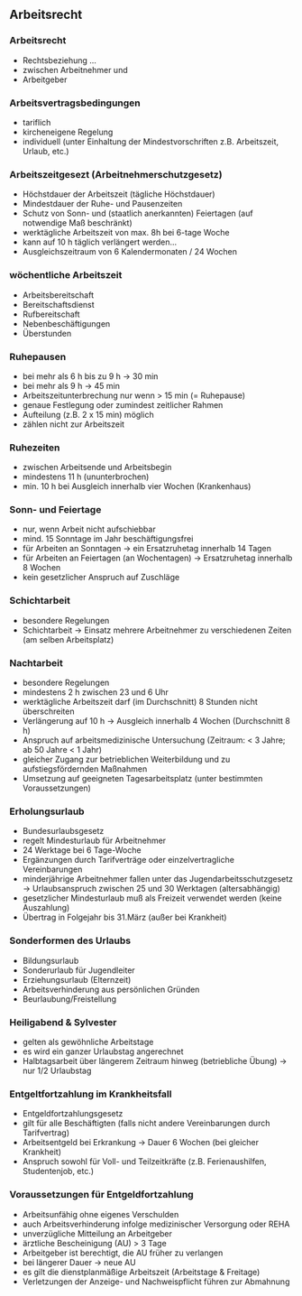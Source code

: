 ## Arbeitsrecht

### Arbeitsrecht

- Rechtsbeziehung ...
- zwischen Arbeitnehmer und
- Arbeitgeber


### Arbeitsvertragsbedingungen

- tariflich
- kircheneigene Regelung
- individuell (unter Einhaltung der Mindestvorschriften z.B. Arbeitszeit, Urlaub, etc.)



### Arbeitszeitgesezt (Arbeitnehmerschutzgesetz)

- Höchstdauer der Arbeitszeit (tägliche Höchstdauer)
- Mindestdauer der Ruhe- und Pausenzeiten
- Schutz von Sonn- und (staatlich anerkannten) Feiertagen (auf notwendige Maß beschränkt)
- werktägliche Arbeitszeit von max. 8h bei 6-tage Woche
- kann auf 10 h täglich verlängert werden...
- Ausgleichszeitraum von 6 Kalendermonaten / 24 Wochen



### wöchentliche Arbeitszeit

- Arbeitsbereitschaft
- Bereitschaftsdienst
- Rufbereitschaft
- Nebenbeschäftigungen
- Überstunden



### Ruhepausen

- bei mehr als 6 h bis zu 9 h &rarr; 30 min
- bei mehr als 9 h &rarr; 45 min
- Arbeitszeitunterbrechung nur wenn > 15 min (= Ruhepause)
- genaue Festlegung oder zumindest zeitlicher Rahmen
- Aufteilung (z.B. 2 x 15 min) möglich
- zählen nicht zur Arbeitszeit



### Ruhezeiten

- zwischen Arbeitsende und Arbeitsbegin
- mindestens 11 h (ununterbrochen)
- min. 10 h bei Ausgleich innerhalb vier Wochen (Krankenhaus)



### Sonn- und Feiertage

- nur, wenn Arbeit nicht aufschiebbar
- mind. 15 Sonntage im Jahr beschäftigungsfrei
- für Arbeiten an Sonntagen &rarr; ein Ersatzruhetag innerhalb 14 Tagen
- für Arbeiten an Feiertagen (an Wochentagen) &rarr; Ersatzruhetag innerhalb 8 Wochen
- kein gesetzlicher Anspruch auf Zuschläge



### Schichtarbeit

- besondere Regelungen
- Schichtarbeit &rarr; Einsatz mehrere Arbeitnehmer zu verschiedenen Zeiten (am selben Arbeitsplatz)



### Nachtarbeit

- besondere Regelungen
- mindestens 2 h zwischen 23 und 6 Uhr
- werktägliche Arbeitszeit darf (im Durchschnitt) 8 Stunden nicht überschreiten
- Verlängerung auf 10 h &rarr; Ausgleich innerhalb 4 Wochen (Durchschnitt 8 h)
- Anspruch auf arbeitsmedizinische Untersuchung (Zeitraum: < 3 Jahre; ab 50 Jahre < 1 Jahr)
- gleicher Zugang zur betrieblichen Weiterbildung und zu aufstiegsfördernden Maßnahmen
- Umsetzung auf geeigneten Tagesarbeitsplatz (unter bestimmten Voraussetzungen)




### Erholungsurlaub

- Bundesurlaubsgesetz
- regelt Mindesturlaub für Arbeitnehmer
- 24 Werktage bei 6 Tage-Woche
- Ergänzungen durch Tarifverträge oder einzelvertragliche Vereinbarungen
- minderjährige Arbeitnehmer fallen unter das Jugendarbeitsschutzgesetz &rarr; Urlaubsanspruch zwischen 25 und 30 Werktagen (altersabhängig)
- gesetzlicher Mindesturlaub muß als Freizeit verwendet werden (keine Auszahlung)
- Übertrag in Folgejahr bis 31.März (außer bei Krankheit)



### Sonderformen des Urlaubs

- Bildungsurlaub
- Sonderurlaub für Jugendleiter
- Erziehungsurlaub (Elternzeit)
- Arbeitsverhinderung aus persönlichen Gründen
- Beurlaubung/Freistellung



### Heiligabend & Sylvester

- gelten als gewöhnliche Arbeitstage
- es wird ein ganzer Urlaubstag angerechnet
- Halbtagsarbeit über längerem Zeitraum hinweg (betriebliche Übung) &rarr; nur 1/2 Urlaubstag



### Entgeltfortzahlung im Krankheitsfall

- Entgeldfortzahlungsgesetz
- gilt für alle Beschäftigten (falls nicht andere Vereinbarungen durch Tarifvertrag)
- Arbeitsentgeld bei Erkrankung &rarr; Dauer 6 Wochen (bei gleicher Krankheit)
- Anspruch sowohl für Voll- und Teilzeitkräfte (z.B. Ferienaushilfen, Studentenjob, etc.)



### Voraussetzungen für Entgeldfortzahlung

- Arbeitsunfähig ohne eigenes Verschulden
- auch Arbeitsverhinderung infolge medizinischer Versorgung oder REHA
- unverzügliche Mitteilung an Arbeitgeber
- ärztliche Bescheinigung (AU) > 3 Tage
- Arbeitgeber ist berechtigt, die AU früher zu verlangen
- bei längerer Dauer &rarr; neue AU
- es gilt die dienstplanmäßige Arbeitszeit (Arbeitstage & Freitage)
- Verletzungen der Anzeige- und Nachweispflicht führen zur Abmahnung